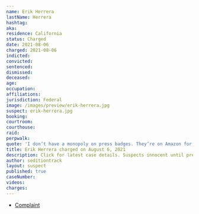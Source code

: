 ```yaml
---
name: Erik Herrera
lastName: Herrera
hashtag:
aka:
residence: California
status: Charged
date: 2021-08-06
charged: 2021-08-06
indicted:
convicted:
sentenced:
dismissed:
deceased:
age:
occupation:
affiliations:
jurisdiction: Federal
image: /images/preview/erik-herrera.jpg
suspect: erik-herrera.jpg
booking:
courtroom:
courthouse:
raid:
perpwalk:
quote: 'I don’t have a monopoly on press badges. They’re on Amazon for like $8 ... No special permission to buy.'
title: Erik Herrera charged on August 6, 2021
description: Click for latest case details. Suspects innocent until proven guilty.
author: seditiontrack
layout: suspect
published: true
caseNumber:
videos:
charges:
---
```

- [Complaint](https://extremism.gwu.edu/sites/g/files/zaxdzs2191/f/Erik%20Herrera%20Criminal%20Complaint.pdf)
